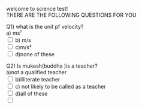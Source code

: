 welcome to science test!<br>
THERE ARE THE FOLLOWING QUESTIONS FOR YOU<br>

Q1) what is the unit pf velocity?<br>
a) ms¹<br><input type="checkbox">
b) m/s<br><input type="checkbox">
c)m/s²<br><input type="checkbox">
d)none of these<br>

Q2) Is mukesh(buddha )is a teacher?<br>
a)not a qualified teacher<br><input type="checkbox">
b)illiterate teacher<br><input type="checkbox">
c) not likely to be called as a teacher<br><input type="checkbox">
d)all of these<br><input type="checkbox">
